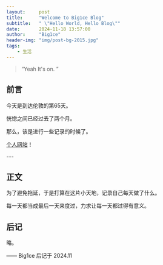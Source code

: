 ```yaml
---
layout:     post
title:      "Welcome to Big1ce Blog"
subtitle:   " \"Hello World, Hello Blog\""
date:       2024-11-18 13:57:00
author:     "Big1ce"
header-img: "img/post-bg-2015.jpg"
tags:
    - 生活
---
```


> “Yeah It's on. ”


## 前言

今天是到达伦敦的第65天。

恍惚之间已经过去了两个月。



那么，该是进行一些记录的时候了。


[个人网站](http://big1ce.github.io)！


<p id = "build"></p>
---

## 正文

为了避免拖延，于是打算在这片小天地，记录自己每天做了什么。

每一天都当成最后一天来度过，力求让每一天都过得有意义。  




## 后记

略。

—— Big1ce 后记于 2024.11
